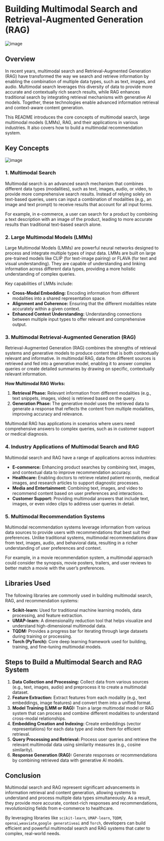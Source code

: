 # Building Multimodal Search and Retrieval-Augmented Generation (RAG)

![image](https://github.com/user-attachments/assets/f69eae43-5747-4dfa-b826-a7412a173e58)

## Overview
  
In recent years, multimodal search and Retrieval-Augmented Generation (RAG) have transformed the way we search and retrieve information by enabling the combination of multiple data types, such as text, images, and audio. Multimodal search leverages this diversity of data to provide more accurate and contextually rich search results, while RAG enhances traditional search by integrating retrieval mechanisms with generative AI models. Together, these technologies enable advanced information retrieval and context-aware content generation.
         
This README introduces the core concepts of multimodal search, large multimodal models (LMMs), RAG, and their applications in various industries. It also covers how to build a multimodal recommendation system.

## Key Concepts

![image](https://github.com/user-attachments/assets/9bb6e6ba-bfbc-4aaf-b126-95f971817842)


### 1. Multimodal Search
Multimodal search is an advanced search mechanism that combines different data types (modalities), such as text, images, audio, or video, to provide more comprehensive search results. Instead of relying solely on text-based queries, users can input a combination of modalities (e.g., an image and text prompt) to receive results that account for all input forms.

For example, in e-commerce, a user can search for a product by combining a text description with an image of the product, leading to more accurate results than traditional text-based search alone.

### 2. Large Multimodal Models (LMMs)
Large Multimodal Models (LMMs) are powerful neural networks designed to process and integrate multiple types of input data. LMMs are built on large pre-trained models like CLIP (for text-image pairing) or FLAVA (for text and visual understanding). They are capable of understanding and linking information across different data types, providing a more holistic understanding of complex queries.

Key capabilities of LMMs include:
- **Cross-Modal Embedding:** Encoding information from different modalities into a shared representation space.
- **Alignment and Coherence:** Ensuring that the different modalities relate accurately within a given context.
- **Enhanced Context Understanding:** Understanding connections between multiple input types to offer relevant and comprehensive output.

### 3. Multimodal Retrieval-Augmented Generation (RAG)
Retrieval-Augmented Generation (RAG) combines the strengths of retrieval systems and generative models to produce content that is both contextually relevant and informative. In multimodal RAG, data from different sources is retrieved and fed into a generative model, enabling it to answer complex queries or create detailed summaries by drawing on specific, contextually relevant information.

**How Multimodal RAG Works:**
1. **Retrieval Phase:** Relevant information from different modalities (e.g., text snippets, images, video) is retrieved based on the query.
2. **Generation Phase:** The generative model uses the retrieved data to generate a response that reflects the content from multiple modalities, improving accuracy and relevance.

Multimodal RAG has applications in scenarios where users need comprehensive answers to complex queries, such as in customer support or medical diagnosis.

### 4. Industry Applications of Multimodal Search and RAG
Multimodal search and RAG have a range of applications across industries:
- **E-commerce:** Enhancing product searches by combining text, images, and contextual data to improve recommendation accuracy.
- **Healthcare:** Enabling doctors to retrieve related patient records, medical images, and research articles to support diagnostic processes.
- **Media and Entertainment:** Combining text, images, and video to recommend content based on user preferences and interactions.
- **Customer Support:** Providing multimodal answers that include text, images, or even video clips to address user queries in detail.

### 5. Multimodal Recommendation Systems
Multimodal recommendation systems leverage information from various data sources to provide users with recommendations that best suit their preferences. Unlike traditional systems, multimodal recommendations draw from text, images, audio, and behavioral data, resulting in a richer understanding of user preferences and context.

For example, in a movie recommendation system, a multimodal approach could consider the synopsis, movie posters, trailers, and user reviews to better match a movie with the user’s preferences.

## Libraries Used

The following libraries are commonly used in building multimodal search, RAG, and recommendation systems:

- **Scikit-learn:** Used for traditional machine learning models, data processing, and feature extraction.
- **UMAP-learn:** A dimensionality reduction tool that helps visualize and understand high-dimensional multimodal data.
- **TQDM:** Provides a progress bar for iterating through large datasets during training or processing.
- **Torch (PyTorch):** Core deep learning framework used for building, training, and fine-tuning multimodal models.

## Steps to Build a Multimodal Search and RAG System

1. **Data Collection and Processing:** Collect data from various sources (e.g., text, images, audio) and preprocess it to create a multimodal dataset.
2. **Feature Extraction:** Extract features from each modality (e.g., text embeddings, image features) and convert them into a unified format.
3. **Model Training (LMM or RAG):** Train a large multimodal model or RAG system that can process and combine different modalities to understand cross-modal relationships.
4. **Embedding Creation and Indexing:** Create embeddings (vector representations) for each data type and index them for efficient retrieval.
5. **Query Processing and Retrieval:** Process user queries and retrieve the relevant multimodal data using similarity measures (e.g., cosine similarity).
6. **Response Generation (RAG):** Generate responses or recommendations by combining retrieved data with generative AI models.

## Conclusion
Multimodal search and RAG represent significant advancements in information retrieval and content generation, allowing systems to understand and process multiple data types simultaneously. As a result, they provide more accurate, context-rich responses and recommendations, revolutionizing fields from e-commerce to healthcare.

By leveraging libraries like `scikit-learn`, `UMAP-learn`, `TQDM`, `openai`,`weaviate`,`google generativeai` and `Torch`, developers can build efficient and powerful multimodal search and RAG systems that cater to complex, real-world needs.
